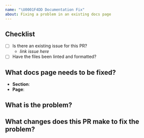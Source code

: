 ```yaml
---
name: "\U0001F4DD Documentation Fix"
about: Fixing a problem in an existing docs page
---
```


## Checklist

- [ ] Is there an existing issue for this PR?
  - _link issue here_
- [ ] Have the files been linted and formatted?

## What docs page needs to be fixed?

- **Section**:
- **Page**:

## What is the problem?

## What changes does this PR make to fix the problem?
